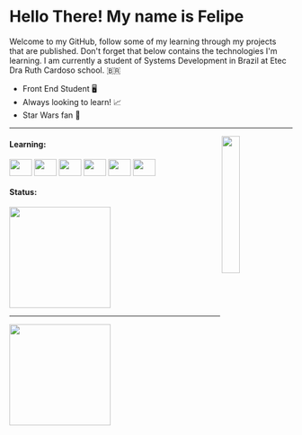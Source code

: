 
<h1>
  Hello There! My name is Felipe
</h1>
<p >Welcome to my GitHub, follow some of my learning through my projects that are published. Don't forget that below contains the technologies I'm learning. I am currently a student of Systems Development in Brazil at Etec Dra Ruth Cardoso school. 🇧🇷</p>
  <p>
    <ul>
      <li>Front End Student 🖥️</li>
      <li>Always looking to learn! 📈</li>
      <li>Star Wars fan 🌌</li>
    </ul>
  </p>

<hr>
<img align="right" alt="" width="25%"  src="https://i.imgur.com/7pimlBC.gif" />



#### Learning:
<div style="display: inline_block">
  <img align="center" alt="" height="30" width="40" src="https://icongr.am/devicon/html5-original.svg?size=128&color=currentColor" />
  <img align="center" alt="" height="30" width="40" src="https://icongr.am/devicon/css3-original.svg?size=128&color=currentColor" />
  <img align="center" alt="" height="30" width="40" src="https://icongr.am/devicon/javascript-original.svg?size=128&color=currentColor" />
  <img align="center" alt="" height="30" width="40" src="https://icongr.am/devicon/nodejs-original.svg?size=128&color=currentColor" />
  <img align="center" alt="" height="30" width="40" src="https://icongr.am/devicon/ionic-original.svg?size=128&color=currentColor" />
  <img align="center" alt="" height="30" width="40" src="https://icongr.am/devicon/csharp-original.svg?size=128&color=currentColor" />
</div>

#### Status:


<div>
  <img height="180em" src="https://github-readme-stats.vercel.app/api?username=felipe-souza17&theme=github_dark&show_icons=true" />
  <hr>
  <img align="center" height="180em" src="https://github-readme-stats.vercel.app/api/top-langs/?username=felipe-souza17&layout=compact&theme=github_dark">
  <br>
</div>


